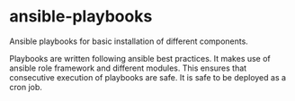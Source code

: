 ansible-playbooks
=================

Ansible playbooks for basic installation of different components.

Playbooks are written following ansible best practices. It makes use of ansible role framework and different modules. This ensures that consecutive execution of playbooks are safe. It is safe to be deployed as a cron job.

